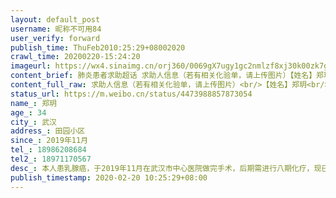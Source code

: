 ```yaml
---
layout: default_post
username: 昵称不可用84
user_verify: forward
publish_time: ThuFeb2010:25:29+08002020
crawl_time: 20200220-15:24:20
imageurl: https://wx4.sinaimg.cn/orj360/0069gX7ugy1gc2nmlzf8xj30k00zk7gh.jpg
content_brief: 肺炎患者求助超话 求助人信息（若有相关化验单，请上传图片）【姓名】郑玥【年龄】34【所在城市】武汉【所在小区、社区】田园小区【患病时间】2019年11月【联系方式】18986208684【其他紧急联系人】18971170567【病情描述】本人患乳腺癌，于2019年11月在武汉市中心医院做完手术，后期需进 ...全文
content_full_raw: 求助人信息（若有相关化验单，请上传图片）<br/>【姓名】郑玥<br/>【年龄】34<br/>【所在城市】武汉<br/>【所在小区、社区】田园小区<br/>【患病时间】2019年11月<br/>【联系方式】18986208684<br/>【其他紧急联系人】18971170567<br/>【病情描述】本人患乳腺癌，于2019年11月在武汉市中心医院做完手术，后期需进行八期化疗，现已做完四期化疗。本应于2019年1月30日行第五期化疗，但因疫情中断，原就诊的武汉市中心医院是新冠定点医院，无法对患者化疗。本人的化疗已推迟将近一个月，情况非常严重！请有化疗条件的医院进行收治！<adata-url="http://t.cn/Rxrb8ME"href="http://weibo.com/p/100101B2094655D46EA0FB499F"data-hide=""><spanclass='url-icon'><imgstyle='width:1rem;height:1rem'src='https://h5.sinaimg.cn/upload/2015/09/25/3/timeline_card_small_location_default.png'></span><spanclass="surl-text">武汉·田园小区</span></a>
status_url: https://m.weibo.cn/status/4473988857873054
name_: 郑玥
age_: 34
city_: 武汉
address_: 田园小区
since_: 2019年11月
tel_: 18986208684
tel2_: 18971170567
desc_: 本人患乳腺癌，于2019年11月在武汉市中心医院做完手术，后期需进行八期化疗，现已做完四期化疗。本应于2019年1月30日行第五期化疗，但因疫情中断，原就诊的武汉市中心医院是新冠定点医院，无法对患者化疗。本人的化疗已推迟将近一个月，情况非常严重！请有化疗条件的医院进行收治！<adata-url="http//t.cn/Rxrb8ME"href="http//weibo.com/p/100101B2094655D46EA0FB499F"data-hide=""><spanclass='url-icon'><imgstyle='width1rem;height1rem'src='https//h5.sinaimg.cn/upload/2015/09/25/3/timeline_card_small_location_default.png'></span><spanclass="surl-text">武汉·田园小区</span></a>
publish_timestamp: 2020-02-20 10:25:29+08:00
---
```


